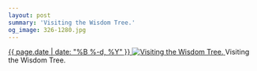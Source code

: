 ```yaml
---
layout: post
summary: 'Visiting the Wisdom Tree.'
og_image: 326-1280.jpg
---
```


<p>
 <time>
  <a href="/326">
   {{ page.date | date: "%B %-d, %Y" }}
  </a>
 </time>
 <a href="/326">
  <img alt="Visiting the Wisdom Tree." sizes="(min-width: 700px) 50vw, calc(100vw - 2rem)" src="{{ site.assets_url }}/326-640.jpg" srcset="{{ site.assets_url }}/326-1280.jpg 1280w, {{ site.assets_url }}/326-960.jpg 960w, {{ site.assets_url }}/326-640.jpg 640w, {{ site.assets_url }}/326-320.jpg 320w"/>
 </a>
 <span>
  Visiting the Wisdom Tree.
 </span>
</p>
